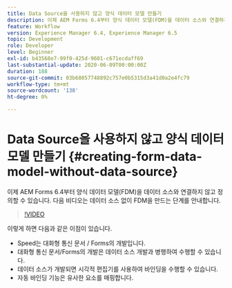```yaml
---
title: Data Source을 사용하지 않고 양식 데이터 모델 만들기
description: 이제 AEM Forms 6.4부터 양식 데이터 모델(FDM)을 데이터 소스와 연결하지 않고 정의할 수 있습니다. 다음 비디오는 데이터 소스 없이 FDM을 만드는 단계를 안내합니다.
feature: Workflow
version: Experience Manager 6.4, Experience Manager 6.5
topic: Development
role: Developer
level: Beginner
exl-id: b43568e7-99f0-425d-9601-c671ecdaff69
last-substantial-update: 2020-06-09T00:00:00Z
duration: 188
source-git-commit: 03b68057748892c757e0b5315d3a41d0a2e4fc79
workflow-type: tm+mt
source-wordcount: '138'
ht-degree: 0%

---
```


# Data Source을 사용하지 않고 양식 데이터 모델 만들기 {#creating-form-data-model-without-data-source}

이제 AEM Forms 6.4부터 양식 데이터 모델(FDM)을 데이터 소스와 연결하지 않고 정의할 수 있습니다. 다음 비디오는 데이터 소스 없이 FDM을 만드는 단계를 안내합니다.

>[!VIDEO](https://video.tv.adobe.com/v/34869?quality=12&learn=on&captions=kor)

이렇게 하면 다음과 같은 이점이 있습니다.

* Speed는 대화형 통신 문서 / Forms의 개발입니다.
* 대화형 통신 문서/Forms의 개발은 데이터 소스 개발과 병행하여 수행할 수 있습니다.
* 데이터 소스가 개발되면 시각적 편집기를 사용하여 바인딩을 수행할 수 있습니다.
* 자동 바인딩 기능은 유사한 요소를 매핑합니다.
